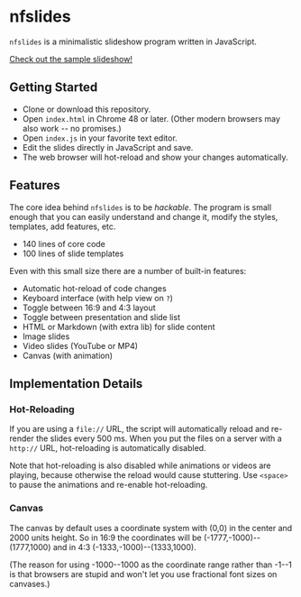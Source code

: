 # nfslides

`nfslides` is a minimalistic slideshow program written in JavaScript.

[Check out the sample slideshow!](http://htmlpreview.github.io/?https://rawgit.com/niklasfrykholm/nfslides/master/index.html)

## Getting Started

* Clone or download this repository.
* Open `index.html` in Chrome 48 or later. (Other modern browsers may also work
    -- no promises.)
* Open `index.js` in your favorite text editor.
* Edit the slides directly in JavaScript and save.
* The web browser will hot-reload and show your changes automatically.

## Features

The core idea behind `nfslides` is to be *hackable*. The program is small enough
that you can easily understand and change it, modify the styles, templates,
add features, etc.

* 140 lines of core code
* 100 lines of slide templates

Even with this small size there are a number of built-in features:

* Automatic hot-reload of code changes
* Keyboard interface (with help view on `?`)
* Toggle between 16:9 and 4:3 layout
* Toggle between presentation and slide list
* HTML or Markdown (with extra lib) for slide content
* Image slides
* Video slides (YouTube or MP4)
* Canvas (with animation)

## Implementation Details

### Hot-Reloading

If you are using a `file://` URL, the script will automatically reload and
re-render the slides every 500 ms. When you put the files on a server with a
`http://` URL, hot-reloading is automatically disabled.

Note that hot-reloading is also disabled while animations or videos are playing,
because otherwise the reload would cause stuttering. Use `<space>` to pause
the animations and re-enable hot-reloading.

### Canvas

The canvas by default uses a coordinate system with (0,0) in the center and
2000 units height. So in 16:9 the coordinates will be (-1777,-1000)--(1777,1000) and in 4:3 (-1333,-1000)--(1333,1000).

(The reason for using -1000--1000 as the coordinate range rather than -1--1 is that browsers
are stupid and won't let you use fractional font sizes on canvases.)
